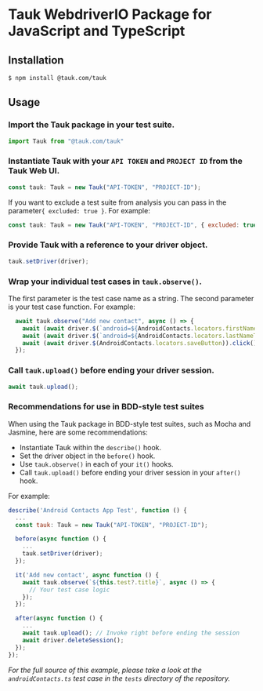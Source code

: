 # Tauk WebdriverIO Package for JavaScript and TypeScript

## Installation
```bash
$ npm install @tauk.com/tauk
```

## Usage

### Import the Tauk package in your test suite. 

```js
import Tauk from "@tauk.com/tauk"
```

### Instantiate Tauk with your `API TOKEN` and `PROJECT ID` from the Tauk Web UI.

```js
const tauk: Tauk = new Tauk("API-TOKEN", "PROJECT-ID");
```
If you want to exclude a test suite from analysis you can pass in the parameter`{ excluded: true }`. For example:
```js
const tauk: Tauk = new Tauk("API-TOKEN", "PROJECT-ID", { excluded: true } );
```

### Provide Tauk with a reference to your driver object.

```js
tauk.setDriver(driver);
```

### Wrap your individual test cases in `tauk.observe()`.
The first parameter is the test case name as a string. The second parameter is your test case function. For example:
```js
  await tauk.observe("Add new contact", async () => {
    await (await driver.$(`android=${AndroidContacts.locators.firstNameTextField}`)).setValue("Tauk");
    await (await driver.$(`android=${AndroidContacts.locators.lastNameTextField}`)).setValue("Samples");
    await (await driver.$(AndroidContacts.locators.saveButton)).click();
  });
```

### Call `tauk.upload()` before ending your driver session.

```js
await tauk.upload();
```


### Recommendations for use in BDD-style test suites
When using the Tauk package in BDD-style test suites, such as Mocha and Jasmine, here are some recommendations:
- Instantiate Tauk within the `describe()` hook.
- Set the driver object in the `before()` hook.
- Use `tauk.observe()` in each of your `it()` hooks.
- Call `tauk.upload()` before ending your driver session in your `after()` hook.

For example:
```js
describe('Android Contacts App Test', function () {
  ...
  const tauk: Tauk = new Tauk("API-TOKEN", "PROJECT-ID");

  before(async function () {
    ...
    tauk.setDriver(driver);
  });

  it('Add new contact', async function () {
    await tauk.observe(`${this.test?.title}`, async () => {
      // Your test case logic
    });
  });

  after(async function () {
    ...
    await tauk.upload(); // Invoke right before ending the session
    await driver.deleteSession();
  });
});
```

*For the full source of this example, please take a look at the `androidContacts.ts` test case in the `tests` directory of the repository.*